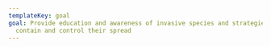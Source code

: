 ```yaml
---
templateKey: goal
goal: Provide education and awareness of invasive species and strategies to help
  contain and control their spread
---
```

